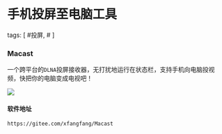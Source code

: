 # 手机投屏至电脑工具

tags: [ #投屏, # ]

### Macast

一个跨平台的`DLNA`投屏接收器，无打扰地运行在状态栏，支持手机向电脑投视频，快把你的电脑变成电视吧！

![](
https://syske-pic-bed.oss-cn-hangzhou.aliyuncs.com/imgs/images/20210930172700.png)

#### 软件地址

```
https://gitee.com/xfangfang/Macast
```

